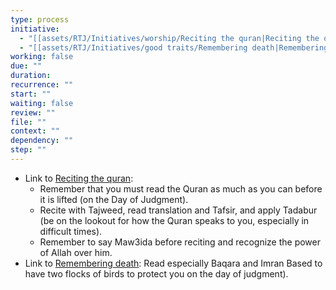 ```yaml
---
type: process
initiative:
  - "[[assets/RTJ/Initiatives/worship/Reciting the quran|Reciting the quran]]"
  - "[[assets/RTJ/Initiatives/good traits/Remembering death|Remembering death]]"
working: false
due: ""
duration: 
recurrence: ""
start: ""
waiting: false
review: ""
file: ""
context: ""
dependency: ""
step: ""
---
```

* Link to [Reciting the quran](assets/RTJ/Initiatives/worship/Reciting%20the%20quran.md):
	* Remember that you must read the Quran as much as you can before it is lifted (on the Day of Judgment).
	* Recite with Tajweed, read translation and Tafsir, and apply Tadabur (be on the lookout for how the Quran speaks to you, especially in difficult times).
	* Remember to say Maw3ida before reciting and recognize the power of Allah over him.
* Link to [Remembering death](assets/RTJ/Initiatives/good%20traits/Remembering%20death.md): Read especially Baqara and Imran Based to have two flocks of birds to protect you on the day of judgment).

 
